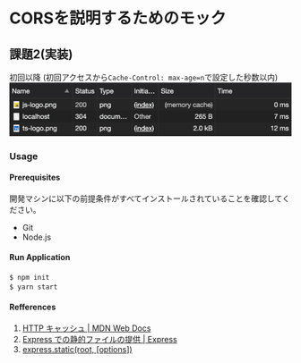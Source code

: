 # CORSを説明するためのモック
## 課題2(実装)

初回以降 (初回アクセスから`Cache-Control: max-age=n`で設定した秒数以内)
![cache-demo](./static/cache-demo.png)

### Usage
#### Prerequisites
開発マシンに以下の前提条件がすべてインストールされていることを確認してください。

- Git
- Node.js

#### Run Application

```bash
$ npm init
$ yarn start
```

#### Refferences
1. [HTTP キャッシュ | MDN Web Docs](https://developer.mozilla.org/ja/docs/Web/HTTP/Caching)
2. [Express での静的ファイルの提供 | Express](https://expressjs.com/ja/starter/static-files.html)
3. [express.static(root, [options])](https://expressjs.com/en/4x/api.html#express.static)